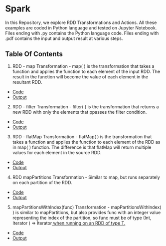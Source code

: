 # Spark

In this Repository, we explore RDD Transformations and Actions. All these examples are coded in Python language and tested on Jupyter Notebook. 
Files ending with .py contains the Python language code.
Files ending with .pdf contains the input and output result at various steps.

## Table Of Contents
 1. RDD - map Transformation -
 map( ) is the transformation that takes a function and applies the function to each element of the input RDD. The result in the function will become the value of each element in the resultant RDD.
 - [Code](https://github.com/vaishali-yasala/Spark/blob/main/rdd-map.py)
 - [Output](https://github.com/vaishali-yasala/Spark/blob/main/rdd-map.pdf)

 2. RDD - filter Transformation -
filter( ) is the transformation that returns a new RDD with only the elements that ppasses the filter condition.
 - [Code](https://github.com/vaishali-yasala/Spark/blob/main/rdd-filter.py)
 - [Output](https://github.com/vaishali-yasala/Spark/blob/main/rdd-filter.pdf)

 3. RDD - flatMap Transformation -
 flatMap( ) is the transformation that takes a function and applies the function to each element of the RDD as in map( ) function. The difference is that flatMap will return multiple values for each element in the source RDD.
 - [Code](https://github.com/vaishali-yasala/Spark/blob/main/rdd-flatMap.py)
 - [Output](https://github.com/vaishali-yasala/Spark/blob/main/rdd-flatMap.pdf)

 4. RDD mapPartitions Transformation -
 Similar to map, but runs separately on each partition of the RDD.
 - [Code](https://github.com/vaishali-yasala/Spark/blob/main/rdd-mapPartitions.py)
 - [Output](https://github.com/vaishali-yasala/Spark/blob/main/rdd-mapPartitions.pdf)

 5. mapPartitionsWithIndex(func) Transformation -
 mapPartitionsWithIndex( ) is similar to mapPartitions, but also provides func with an integer value representing the index of the partition, so func must be of type (Int, Iterator <T>) => Iterator<U> when running on an RDD of type T. 
  - [Code](https://github.com/vaishali-yasala/Spark/blob/main/rdd-mapPartitionsWithIndex.py)
 - [Output](https://github.com/vaishali-yasala/Spark/blob/main/rdd-mapPartitionsWithIndex.ipynb)